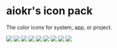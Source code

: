 # aiokr's icon pack

The color icons for system, app, or project.

![](/calendar.svg)
![](/mi_fit.svg)
![](/mail.svg)
![](/notes.svg)
![](/nova_launcher.svg)
![](/settings.svg)
![](/snapseed.svg)
![](/wrather_sunny.svg)
![](/todo.svg)